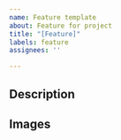 ```yaml
---
name: Feature template
about: Feature for project
title: "[Feature]"
labels: feature
assignees: ''

---
```


## Description

## Images
